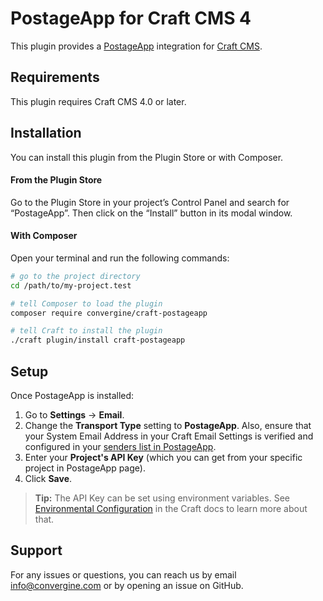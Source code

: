 # PostageApp for Craft CMS 4

This plugin provides a [PostageApp](http://www.postageapp.com/) integration for [Craft CMS](https://craftcms.com/).

## Requirements

This plugin requires Craft CMS 4.0 or later.

## Installation

You can install this plugin from the Plugin Store or with Composer.

#### From the Plugin Store

Go to the Plugin Store in your project’s Control Panel and search for “PostageApp”. Then click on the “Install” button in its modal window.

#### With Composer

Open your terminal and run the following commands:

```bash
# go to the project directory
cd /path/to/my-project.test

# tell Composer to load the plugin
composer require convergine/craft-postageapp

# tell Craft to install the plugin
./craft plugin/install craft-postageapp
```

## Setup

Once PostageApp is installed:

1. Go to **Settings** → **Email**.
2. Change the **Transport Type** setting to **PostageApp**. Also, ensure that your System Email Address in your Craft Email Settings is verified and configured in your [senders list in PostageApp](https://secure.postageapp.com/login).
3. Enter your **Project's API Key** (which you can get from your specific project in PostageApp page).
4. Click **Save**.

> **Tip:** The API Key can be set using environment variables. See [Environmental Configuration](https://craftcms.com/docs/4.x/config/#environmental-configuration) in the Craft docs to learn more about that.

## Support

For any issues or questions, you can reach us by email info@convergine.com or by opening an issue on GitHub.

